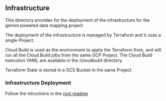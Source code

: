 ## Infrastructure

This directory provides for the deployment of the infrastructure for the gemini powered data mapping project

The deployment of the infrastructure is managed by Terraform and it uses a single Project.

Cloud Build is used as the environment to apply the Terraform from, and will run all the Cloud Build jobs from the same GCP Project. The Cloud Build execution YAML are available in the /cloudbuild directory.

Terraform State is stored in a GCS Bucket in the same Project.

### Infrastructure Deployment

Follow the intructions in the [root readme](../README.md)